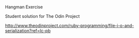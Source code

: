 Hangman Exercise

Student solution for The Odin Project

http://www.theodinproject.com/ruby-programming/file-i-o-and-serialization?ref=lc-pb